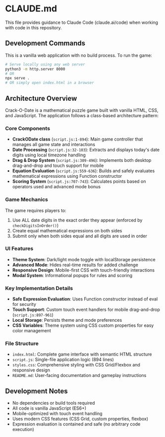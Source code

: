 # CLAUDE.md

This file provides guidance to Claude Code (claude.ai/code) when working with code in this repository.

## Development Commands

This is a vanilla web application with no build process. To run the game:

```bash
# Serve locally using any web server
python3 -m http.server 8000
# OR
npx serve .
# OR simply open index.html in a browser
```

## Architecture Overview

Crack-O-Date is a mathematical puzzle game built with vanilla HTML, CSS, and JavaScript. The application follows a class-based architecture pattern:

### Core Components

- **CrackODate class** (`script.js:1-894`): Main game controller that manages all game state and interactions
- **Date Processing** (`script.js:32-103`): Extracts and displays today's date digits using local timezone handling
- **Drag & Drop System** (`script.js:309-496`): Implements both desktop drag-and-drop and touch support for mobile
- **Equation Evaluation** (`script.js:559-636`): Builds and safely evaluates mathematical expressions using Function constructor
- **Scoring System** (`script.js:707-743`): Calculates points based on operators used and advanced mode bonus

### Game Mechanics

The game requires players to:
1. Use ALL date digits in the exact order they appear (enforced by `checkDigitsInOrder()`)
2. Create equal mathematical expressions on both sides
3. Submit only when both sides equal and all digits are used in order

### UI Features

- **Theme System**: Dark/light mode toggle with localStorage persistence
- **Advanced Mode**: Hides real-time results for added challenge
- **Responsive Design**: Mobile-first CSS with touch-friendly interactions
- **Modal System**: Informational popups for rules and scoring

### Key Implementation Details

- **Safe Expression Evaluation**: Uses Function constructor instead of eval for security
- **Touch Support**: Custom touch event handlers for mobile drag-and-drop (`script.js:897-961`)
- **Local Storage**: Persists theme and mode preferences
- **CSS Variables**: Theme system using CSS custom properties for easy color management

### File Structure

- `index.html`: Complete game interface with semantic HTML structure
- `script.js`: Single-file application logic (894 lines)
- `styles.css`: Comprehensive styling with CSS Grid/Flexbox and responsive design
- `README.md`: User-facing documentation and gameplay instructions

## Development Notes

- No dependencies or build tools required
- All code is vanilla JavaScript (ES6+)
- Mobile-optimized with touch event handling
- Uses modern CSS features (CSS Grid, custom properties, flexbox)
- Expression evaluation is contained and safe (no arbitrary code execution)